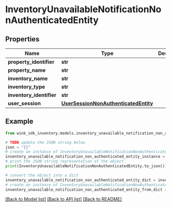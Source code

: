 # InventoryUnavailableNotificationNonAuthenticatedEntity


## Properties

Name | Type | Description | Notes
------------ | ------------- | ------------- | -------------
**property_identifier** | **str** |  | 
**property_name** | **str** |  | 
**inventory_name** | **str** |  | 
**inventory_type** | **str** |  | 
**inventory_identifier** | **str** |  | 
**user_session** | [**UserSessionNonAuthenticatedEntity**](UserSessionNonAuthenticatedEntity.md) |  | 

## Example

```python
from wink_sdk_inventory.models.inventory_unavailable_notification_non_authenticated_entity import InventoryUnavailableNotificationNonAuthenticatedEntity

# TODO update the JSON string below
json = "{}"
# create an instance of InventoryUnavailableNotificationNonAuthenticatedEntity from a JSON string
inventory_unavailable_notification_non_authenticated_entity_instance = InventoryUnavailableNotificationNonAuthenticatedEntity.from_json(json)
# print the JSON string representation of the object
print(InventoryUnavailableNotificationNonAuthenticatedEntity.to_json())

# convert the object into a dict
inventory_unavailable_notification_non_authenticated_entity_dict = inventory_unavailable_notification_non_authenticated_entity_instance.to_dict()
# create an instance of InventoryUnavailableNotificationNonAuthenticatedEntity from a dict
inventory_unavailable_notification_non_authenticated_entity_from_dict = InventoryUnavailableNotificationNonAuthenticatedEntity.from_dict(inventory_unavailable_notification_non_authenticated_entity_dict)
```
[[Back to Model list]](../README.md#documentation-for-models) [[Back to API list]](../README.md#documentation-for-api-endpoints) [[Back to README]](../README.md)


